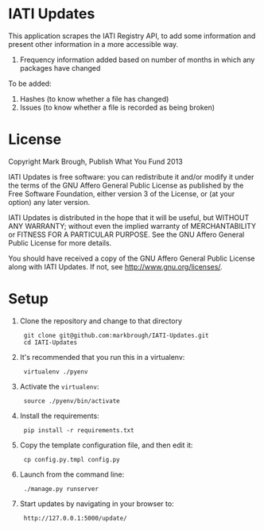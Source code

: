 # IATI Updates

This application scrapes the IATI Registry API, to add some information and present other information in a more accessible way.

1) Frequency information added based on number of months in which any packages have changed

To be added:

1) Hashes (to know whether a file has changed)
2) Issues (to know whether a file is recorded as being broken)

# License

Copyright Mark Brough, Publish What You Fund 2013

IATI Updates is free software: you can redistribute it and/or modify
it under the terms of the GNU Affero General Public License as published by
the Free Software Foundation, either version 3 of the License, or
(at your option) any later version.

IATI Updates is distributed in the hope that it will be useful,
but WITHOUT ANY WARRANTY; without even the implied warranty of
MERCHANTABILITY or FITNESS FOR A PARTICULAR PURPOSE.  See the
GNU Affero General Public License for more details.

You should have received a copy of the GNU Affero General Public License
along with IATI Updates.  If not, see <http://www.gnu.org/licenses/>.

# Setup

1. Clone the repository and change to that directory

        git clone git@github.com:markbrough/IATI-Updates.git
        cd IATI-Updates

2. It's recommended that you run this in a virtualenv:

        virtualenv ./pyenv

3. Activate the `virtualenv`:

        source ./pyenv/bin/activate

4. Install the requirements:

        pip install -r requirements.txt

5. Copy the template configuration file, and then edit it:

        cp config.py.tmpl config.py

6. Launch from the command line:

        ./manage.py runserver

7. Start updates by navigating in your browser to:

        http://127.0.0.1:5000/update/
